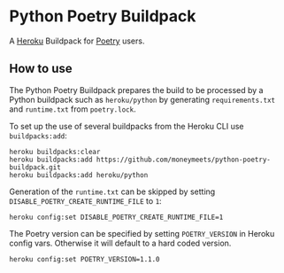 # Python Poetry Buildpack

A [Heroku](https://devcenter.heroku.com/) Buildpack for [Poetry](https://github.com/python-poetry/poetry) users.

## How to use

The Python Poetry Buildpack prepares the build to be processed by a Python buildpack such as `heroku/python` by generating `requirements.txt` and `runtime.txt` from `poetry.lock`.

To set up the use of several buildpacks from the Heroku CLI use `buildpacks:add`:

```
heroku buildpacks:clear
heroku buildpacks:add https://github.com/moneymeets/python-poetry-buildpack.git
heroku buildpacks:add heroku/python
```

Generation of the `runtime.txt` can be skipped by setting `DISABLE_POETRY_CREATE_RUNTIME_FILE` to `1`:

```
heroku config:set DISABLE_POETRY_CREATE_RUNTIME_FILE=1
```

The Poetry version can be specified by setting `POETRY_VERSION` in Heroku config vars. Otherwise it will default to a hard coded version.

```
heroku config:set POETRY_VERSION=1.1.0
```